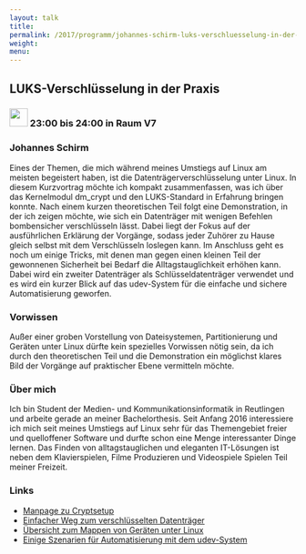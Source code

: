 ```yaml
---
layout: talk
title:
permalink: /2017/programm/johannes-schirm-luks-verschluesselung-in-der-praxis/
weight:
menu:
---
```

## LUKS-Verschlüsselung in der Praxis

### <img height = "32" src="../../../images/talk.svg"> 23:00 bis 24:00 in Raum V7

### Johannes Schirm

Eines der Themen, die mich während meines Umstiegs auf Linux am meisten begeistert haben, ist die Datenträgerverschlüsselung unter Linux. In diesem Kurzvortrag möchte ich kompakt zusammenfassen, was ich über das Kernelmodul dm_crypt und den LUKS-Standard in Erfahrung bringen konnte. Nach einem kurzen theoretischen Teil folgt eine Demonstration, in der ich zeigen möchte, wie sich ein Datenträger mit wenigen Befehlen bombensicher verschlüsseln lässt. Dabei liegt der Fokus auf der ausführlichen Erklärung der Vorgänge, sodass jeder Zuhörer zu Hause gleich selbst mit dem Verschlüsseln loslegen kann. Im Anschluss geht es noch um einige Tricks, mit denen man gegen einen kleinen Teil der gewonnenen Sicherheit bei Bedarf die Alltagstauglichkeit erhöhen kann. Dabei wird ein zweiter Datenträger als Schlüsseldatenträger verwendet und es wird ein kurzer Blick auf das udev-System für die einfache und sichere Automatisierung geworfen.

### Vorwissen

Außer einer groben Vorstellung von Dateisystemen, Partitionierung und Geräten unter Linux dürfte kein spezielles Vorwissen nötig sein, da ich durch den theoretischen Teil und die Demonstration ein möglichst klares Bild der Vorgänge auf praktischer Ebene vermitteln möchte.

### Über mich

Ich bin Student der Medien- und Kommunikationsinformatik in Reutlingen und arbeite gerade an meiner Bachelorthesis. Seit Anfang 2016 interessiere ich mich seit meines Umstiegs auf Linux sehr für das Themengebiet freier und quelloffener Software und durfte schon eine Menge interessanter Dinge lernen. Das Finden von alltagstauglichen und eleganten IT-Lösungen ist neben dem Klavierspielen, Filme Produzieren und Videospiele Spielen Teil meiner Freizeit.

### Links

- <a href="https://linux.die.net/man/8/cryptsetup" target="_blank">Manpage zu Cryptsetup</a>
- <a href="http://www.linux-community.de/Internal/Artikel/Print-Artikel/LinuxUser/2009/02/USB-Sticks-verschluesseln" target="_blank">Einfacher Weg zum verschlüsselten Datenträger</a>
- <a href="https://de.wikipedia.org/wiki/Device_Mapper" target="_blank">Übersicht zum Mappen von Geräten unter Linux</a>
- <a href="https://wiki.ubuntuusers.de/udev/#Beispiele-fuer-eigene-Regeln" target="_blank">Einige Szenarien für Automatisierung mit dem udev-System</a>